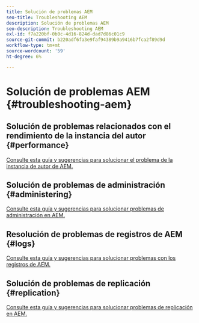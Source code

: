 ```yaml
---
title: Solución de problemas AEM
seo-title: Troubleshooting AEM
description: Solución de problemas AEM
seo-description: Troubleshooting AEM
exl-id: f7a220bf-0b0c-4d16-824d-dad7d86c01c9
source-git-commit: b220adf6fa3e9faf94389b9a9416b7fca2f89d9d
workflow-type: tm+mt
source-wordcount: '59'
ht-degree: 6%

---
```


# Solución de problemas AEM {#troubleshooting-aem}

## Solución de problemas relacionados con el rendimiento de la instancia del autor {#performance}

[Consulte esta guía y sugerencias para solucionar el problema de la instancia de autor de AEM.](/help/sites-authoring/troubleshooting.md)

## Solución de problemas de administración {#administering}

[Consulte esta guía y sugerencias para solucionar problemas de administración en AEM.](/help/sites-administering/troubleshoot.md)

## Resolución de problemas de registros de AEM {#logs}

[Consulte esta guía y sugerencias para solucionar problemas con los registros de AEM.](/help/sites-administering/troubleshooting.md)

## Solución de problemas de replicación {#replication}

[Consulte esta guía y sugerencias para solucionar problemas de replicación en AEM.](/help/sites-deploying/troubleshoot-rep.md)
